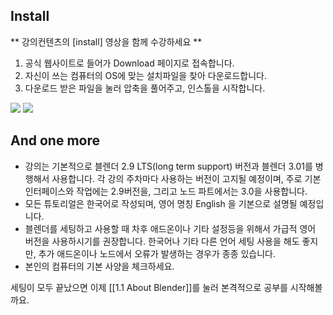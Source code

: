 ## Install  

** 강의컨텐츠의 [install] 영상을 함께 수강하세요 ** 

1. 공식 웹사이트로 들어가 Download 페이지로 접속합니다. 
2. 자신이 쓰는 컴퓨터의 OS에 맞는 설치파일을 찾아 다운로드합니다. 
3. 다운로드 받은 파일을 눌러 압축을 풀어주고, 인스톨을 시작합니다. 

<image src="https://github.com/onmind/ob/blob/main/Image/20220122231404.png?raw=true" with="400" hight="200">

<image src="https://github.com/onmind/ob/blob/main/Image/20220122232304.png?raw=true" with="400" hight="200">

## And one more 

- 강의는 기본적으로 블렌더 2.9 LTS(long term support) 버전과 블렌더 3.01를 병행해서 사용합니다. 각 강의 주차마다 사용하는 버전이 고지될 예정이며, 주로 기본 인터페이스와 작업에는 2.9버전을, 그리고 노드 파트에서는 3.0을 사용합니다. 
- 모든 튜토리얼은 한국어로 작성되며, 영어 명칭 English 을 기본으로 설명될 예정입니다.   
- 블렌더를 세팅하고 사용할 때 차후 애드온이나 기타 설정등을 위해서 가급적 영어 버전을 사용하시기를 권장합니다. 한국어나 기타 다른 언어 세팅 사용을 해도 좋지만, 추가 애드온이나 노드에서 오류가 발생하는 경우가 종종 있습니다. 
- 본인의 컴퓨터의 기본 사양을 체크하세요.  



세팅이 모두 끝났으면 이제  [[1.1 About Blender]]를 눌러 본격적으로 공부를 시작해볼까요. 